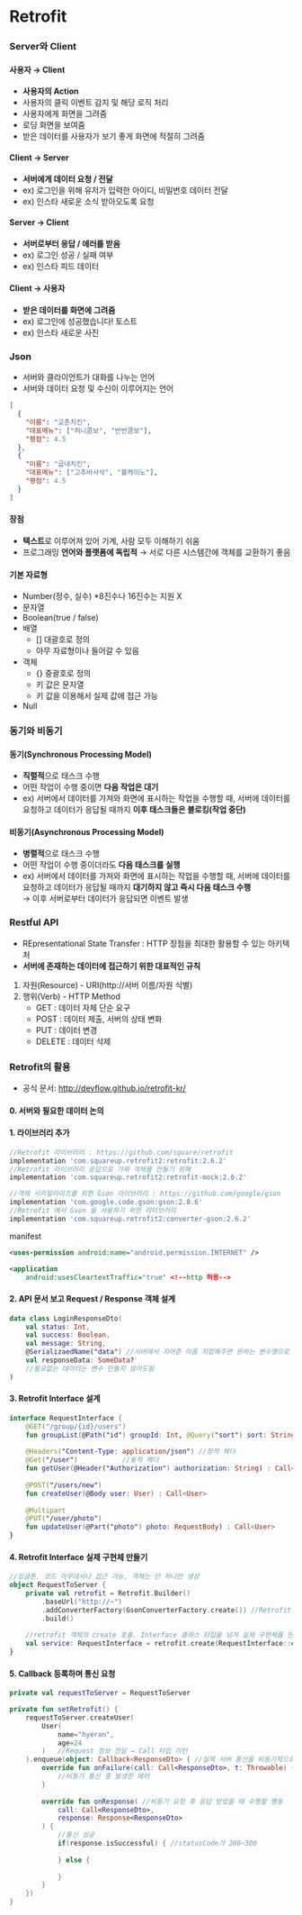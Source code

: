 # Retrofit
### Server와 Client
####  사용자 → Client
- **사용자의 Action**
- 사용자의 클릭 이벤트 감지 및 해당 로직 처리
- 사용자에게 화면을 그려줌
- 로딩 화면을 보여줌
- 받은 데이터를 사용자가 보기 좋게 화면에 적절히 그려줌
#### Client → Server
- **서버에게 데이터 요청 / 전달**
- ex) 로그인을 위해 유저가 입력한 아이디, 비밀번호 데이터 전달
- ex) 인스타 새로운 소식 받아오도록 요청
#### Server → Client
- **서버로부터 응답 / 에러를 받음**
- ex) 로그인 성공 / 실패 여부
- ex) 인스타 피드 데이터
#### Client → 사용자
- **받은 데이터를 화면에 그려줌**
- ex) 로그인에 성공했습니다! 토스트
- ex) 인스타 새로운 사진
### Json
- 서버와 클라이언트가 대화를 나누는 언어
- 서버와 데이터 요청 및 수신이 이루어지는 언어
```json
[
  {
    "이름": "교촌치킨",
    "대표메뉴": ["허니콤보", "반반콤보"],
    "평점": 4.5
  },
  {
    "이름": "굽네치킨",
    "대표메뉴": ["고추바사삭", "볼케이노"],
    "평점": 4.5
  }
]
```
#### 장점
- **텍스트**로 이루어져 있어 기계, 사람 모두 이해하기 쉬움
- 프로그래밍 **언어와 플랫폼에 독립적** → 서로 다른 시스템간에 객체를 교환하기 좋음
#### 기본 자료형
- Number(정수, 실수) *8진수나 16진수는 지원 X
- 문자열
- Boolean(true / false)
- 배열
  - [] 대괄호로 정의
  - 아무 자료형이나 들어갈 수 있음
- 객체
  - {} 중괄호로 정의
  - 키 값은 문자열
  - 키 값을 이용해서 실제 값에 접근 가능
- Null
### 동기와 비동기
#### 동기(Synchronous Processing Model)
- **직렬적**으로 태스크 수행
- 어떤 작업이 수행 중이면 **다음 작업은 대기**
- ex) 서버에서 데이터를 가져와 화면에 표시하는 작업을 수행할 때, 서버에 데이터를 요청하고 데이터가 응답될 때까지 **이후 태스크들은 블로킹(작업 중단)**
#### 비동기(Asynchronous Processing Model)
- **병렬적**으로 태스크 수행
- 어떤 작업이 수행 중이더라도 **다음 태스크를 실행**
- ex) 서버에서 데이터를 가져와 화면에 표시하는 작업을 수행할 때, 서버에 데이터를 요청하고 데이터가 응답될 때까지 **대기하지 않고 즉시 다음 태스크 수행** <br/>→ 이후 서버로부터 데이터가 응답되면 이벤트 발생
### Restful API
- REpresentational State Transfer : HTTP 장점을 최대한 활용할 수 있는 아키텍처
- **서버에 존재하는 데이터에 접근하기 위한 대표적인 규칙**
1. 자원(Resource) - URI(http://서버 이름/자원 식별)
2. 행위(Verb) - HTTP Method
   - GET : 데이터 자체 단순 요구
   - POST : 데이터 제출, 서버의 상태 변화
   - PUT : 데이터 변경
   - DELETE : 데이터 삭제
### Retrofit의 활용
- 공식 문서: http://devflow.github.io/retrofit-kr/
#### 0. 서버와 필요한 데이터 논의
#### 1. 라이브러리 추가
```groovy
//Retrofit 라이브러리 : https://github.com/square/retrofit 
implementation 'com.squareup.retrofit2:retrofit:2.6.2' 
//Retrofit 라이브러리 응답으로 가짜 객체를 만들기 위해 
implementation 'com.squareup.retrofit2:retrofit-mock:2.6.2'

//객체 시리얼라이즈를 위한 Gson 라이브러리 : https://github.com/google/gson
implementation 'com.google.code.gson:gson:2.8.6'
//Retrofit 에서 Gson 을 사용하기 위한 라이브러리 
implementation 'com.squareup.retrofit2:converter-gson:2.6.2'
```
manifest
```xml
<uses-permission android:name="android.permission.INTERNET" />

<application
    android:usesCleartextTraffic="true" <!--http 허용-->
```
#### 2. API 문서 보고 Request / Response 객체 설계
```kotlin
data class LoginResponseDto(
    val status: Int,
    val success: Boolean,
    val message: String,
    @SerializaedName("data") //서버에서 지어준 이름 지정해주면 원하는 변수명으로 변경 가능
    val responseData: SomeData?
    //필요없는 데이터는 변수 만들지 않아도됨 
)
```
#### 3. Retrofit Interface 설계
```kotlin
interface RequestInterface {
    @GET("/group/{id}/users")
    fun groupList(@Path("id") groupId: Int, @Query("sort") sort: String) : Call<List<User>>
    
    @Headers("Content-Type: application/json") //정적 헤더
    @Get("/user")           //동적 헤더
    fun getUser(@Header("Authorization") authorization: String) : Call<User>
    
    @POST("/users/new")
    fun createUser(@Body user: User) : Call<User>
    
    @Multipart
    @PUT("/user/photo")
    fun updateUser(@Part("photo") photo: RequestBody) : Call<User>
}
```
#### 4. Retrofit Interface 실제 구현체 만들기
```kotlin
//싱글톤. 코드 아무데서나 접근 가능, 객체는 단 하나만 생성
object RequestToServer {
    private val retrofit = Retrofit.Builder()
        .baseUrl("http://~")
        .addConverterFactory(GsonConverterFactory.create()) //Retrofit으로 받아온 json 데이터를 데이터 클래스로 변환하기 쉽게
        .build()
        
    //retrofit 객체의 create 호출. Interface 클래스 타입을 넘겨 실제 구현체를 만들어줌
    val service: RequestInterface = retrofit.create(RequestInterface::class.java)
}
```
#### 5. Callback 등록하며 통신 요청
```kotlin
private val requestToServer = RequestToServer

private fun setRetrofit() {
    requestToServer.createUser(
        User(
            name="hyeran",
            age=24
        )   //Request 정보 전달 → Call 타입 리턴
    ).enqueue(object: Callback<ResponseDto> { //실제 서버 통신을 비동기적으로 요청
        override fun onFailure(call: Call<ResponseDto>, t: Throwable) {
            //비동기 통신 중 발생한 에러
        }
        
        override fun onResponse( //비동기 요청 후 응답 받았을 때 수행할 행동
            call: Call<ResponseDto>,
            response: Response<ResponseDto>
        ) {
            //통신 성공
            if(response.isSuccessful) { //statusCode가 200~300
                
            } else {
            
            }
        }
    })
}
```